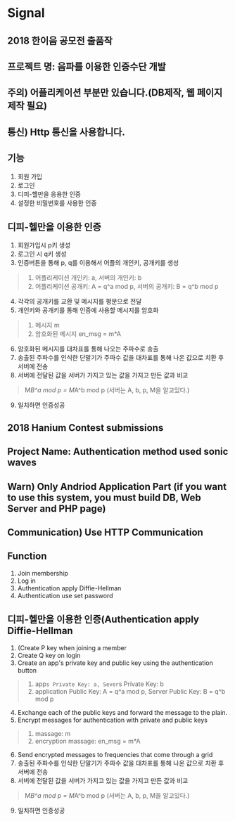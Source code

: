 # Signal
## 2018 한이음 공모전 출품작
## 프로젝트 명: 음파를 이용한 인증수단 개발
## 주의) 어플리케이션 부분만 있습니다.(DB제작, 웹 페이지 제작 필요)
## 통신) Http 통신을 사용합니다.
## 기능
1. 회원 가입
2. 로그인
3. 디피-헬만을 응용한 인증
4. 설정한 비밀번호를 사용한 인증

## 디피-헬만을 이용한 인증
1. 회원가입시 p키 생성
2. 로그인 시 q키 생성
3. 인증버튼을 통해 p, q를 이용해서 어플의 개인키, 공개키를 생성
> 1. 어플리케이션 개인키: a, 서버의 개인키: b
> 2. 어플리케이션 공개키: A = q^a mod p, 서버의 공개키: B = q^b mod p
4. 각각의 공개키를 교환 및 메시지를 평문으로 전달
5. 개인키와 공개키를 통해 인증에 사용할 메시지를 암호화
> 1. 메시지 m
> 2. 암호화된 메시지 en_msg = m*A
6. 암호화된 메시지를 대차표를 통해 나오는 주파수로 송출
7. 송출된 주파수를 인식한 단말기가 주파수 값을 대차표를 통해 나온 값으로 치환 후 서버에 전송
8. 서버에 전달된 값을 서버가 가지고 있는 값을 가지고 만든 값과 비교
> M*B^a mod p = M*A^b mod p
> (서버는 A, b, p, M을 알고있다.)
9. 일치하면 인증성공


## 2018 Hanium Contest submissions
## Project Name: Authentication method used sonic waves
## Warn) Only Andriod Application Part (if you want to use this system, you must build DB, Web Server and PHP page)
## Communication) Use HTTP Communication

## Function
1. Join membership
2. Log in
3. Authentication apply Diffie-Hellman
4. Authentication use set password

## 디피-헬만을 이용한 인증(Authentication apply Diffie-Hellman
1. (Create P key when joining a member
2. Create Q key on login
3. Create an app's private key and public key using the authentication button
> 1. app`s Private Key: a, Sever`s Private Key: b
> 2. application Public Key:  A = q^a mod p, Server Public Key: B = q^b mod p
4. Exchange each of the public keys and forward the message to the plain.
5. Encrypt messages for authentication with private and public keys
> 1. massage: m
> 2. encryption massage: en_msg = m*A
6. Send encrypted messages to frequencies that come through a grid
7. 송출된 주파수를 인식한 단말기가 주파수 값을 대차표를 통해 나온 값으로 치환 후 서버에 전송
8. 서버에 전달된 값을 서버가 가지고 있는 값을 가지고 만든 값과 비교
> M*B^a mod p = M*A^b mod p
> (서버는 A, b, p, M을 알고있다.)
9. 일치하면 인증성공
